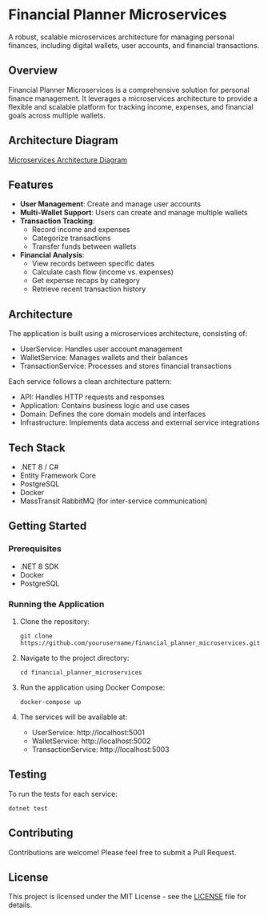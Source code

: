 # Financial Planner Microservices

A robust, scalable microservices architecture for managing personal finances, including digital wallets, user accounts, and financial transactions.

## Overview

Financial Planner Microservices is a comprehensive solution for personal finance management. It leverages a microservices architecture to provide a flexible and scalable platform for tracking income, expenses, and financial goals across multiple wallets.

## Architecture Diagram

[Microservices Architecture Diagram]([https://github.com/pepega90/financial_planner_microservices/blob/master/finan_drag.png])

## Features

- **User Management**: Create and manage user accounts
- **Multi-Wallet Support**: Users can create and manage multiple wallets
- **Transaction Tracking**: 
  - Record income and expenses
  - Categorize transactions
  - Transfer funds between wallets
- **Financial Analysis**:
  - View records between specific dates
  - Calculate cash flow (income vs. expenses)
  - Get expense recaps by category
  - Retrieve recent transaction history

## Architecture

The application is built using a microservices architecture, consisting of:

- UserService: Handles user account management
- WalletService: Manages wallets and their balances
- TransactionService: Processes and stores financial transactions

Each service follows a clean architecture pattern:
- API: Handles HTTP requests and responses
- Application: Contains business logic and use cases
- Domain: Defines the core domain models and interfaces
- Infrastructure: Implements data access and external service integrations

## Tech Stack

- .NET 8 / C#
- Entity Framework Core
- PostgreSQL
- Docker
- MassTransit RabbitMQ (for inter-service communication)

## Getting Started

### Prerequisites

- .NET 8 SDK
- Docker
- PostgreSQL

### Running the Application

1. Clone the repository:
   ```
   git clone https://github.com/yourusername/financial_planner_microservices.git
   ```

2. Navigate to the project directory:
   ```
   cd financial_planner_microservices
   ```

3. Run the application using Docker Compose:
   ```
   docker-compose up
   ```

4. The services will be available at:
   - UserService: http://localhost:5001
   - WalletService: http://localhost:5002
   - TransactionService: http://localhost:5003

## Testing

To run the tests for each service:

```
dotnet test
```

## Contributing

Contributions are welcome! Please feel free to submit a Pull Request.

## License

This project is licensed under the MIT License - see the [LICENSE](LICENSE) file for details.
